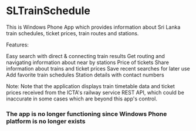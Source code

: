 # SLTrainSchedule
This is Windows Phone App which provides information about Sri Lanka train schedules, ticket prices, train routes and stations.    

Features:  

Easy search with direct &amp; connecting train results 
Get routing and navigating information about near by stations 
Price of tickets 
Share information about trains and ticket prices 
Save recent searches for later use 
Add favorite train schedules 
Station details with contact numbers    

Note:  Note that the application displays train timetable data and ticket prices received from the ICTA's railway service REST API, which could be inaccurate in some cases which are beyond this app's control.

### The app is no longer functioning since Windows Phone platform is no longer exists 
